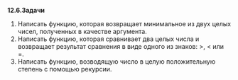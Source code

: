 <p><strong>12.6.Задачи</strong>
</p>
<ol>
	<li>Написать функцию, которая возвращает минимальное из двух целых чисел, полученных в качестве аргумента.</li>
	<li>Написать функцию, которая сравнивает два целых числа и возвращает результат сравнения в виде одного из знаков: &gt;, &lt; или =.</li>
	<li>Написать функцию, возводящую число в целую положительную степень с помощью рекурсии.</li>
</ol>